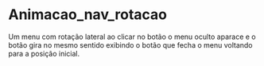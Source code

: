# Animacao_nav_rotacao
Um menu com rotação lateral ao clicar no botão o menu oculto aparace e o botão gira no mesmo sentido exibindo o botão que fecha o menu voltando para a posição inicial.